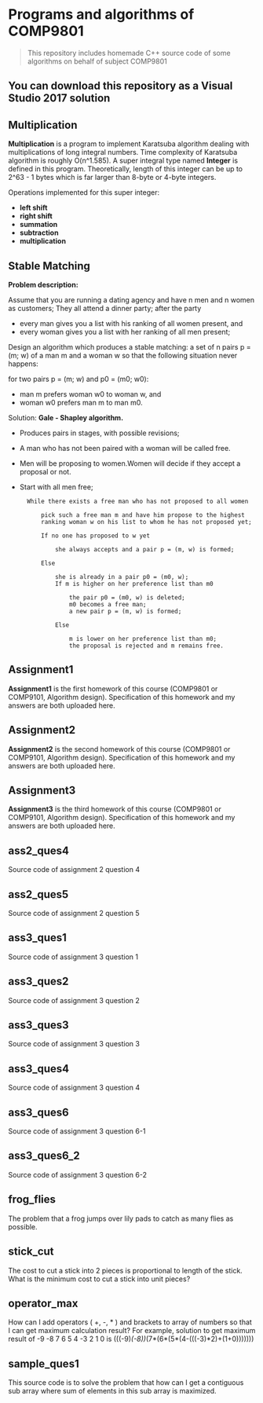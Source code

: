 # Programs and algorithms of COMP9801
> This repository includes homemade C++ source code of some algorithms on behalf of subject COMP9801
## You can download this repository as a Visual Studio 2017 solution
## Multiplication
**Multiplication** is a program to implement Karatsuba algorithm dealing with multiplications of long integral numbers.
Time complexity of Karatsuba algorithm is roughly O(n^1.585).
A super integral type named **Integer** is defined in this program.
Theoretically, length of this integer can be up to 2^63 - 1 bytes which is far larger than 8-byte or 4-byte integers.

Operations implemented for this super integer:
- **left shift**
- **right shift**
- **summation**
- **subtraction**
- **multiplication**

## Stable Matching
**Problem description:**

Assume that you are running a dating agency and have n men and n women as customers;
They all attend a dinner party; after the party

- every man gives you a list with his ranking of all women present, and
- every woman gives you a list with her ranking of all men present;

Design an algorithm which produces a stable matching:
a set of n pairs p = (m; w) of a man m and a woman w so that
the following situation never happens:

for two pairs p = (m; w) and p0 = (m0; w0):
- man m prefers woman w0 to woman w, and
- woman w0 prefers man m to man m0.

Solution: **Gale - Shapley algorithm.**
- Produces pairs in stages, with possible revisions;
- A man who has not been paired with a woman will be called free.
- Men will be proposing to women.Women will decide if they accept a proposal or not.
- Start with all men free;

        While there exists a free man who has not proposed to all women

            pick such a free man m and have him propose to the highest
            ranking woman w on his list to whom he has not proposed yet;

            If no one has proposed to w yet

                she always accepts and a pair p = (m, w) is formed;

            Else

                she is already in a pair p0 = (m0, w);
                If m is higher on her preference list than m0

                    the pair p0 = (m0, w) is deleted;
                    m0 becomes a free man;
                    a new pair p = (m, w) is formed;

                Else

                    m is lower on her preference list than m0;
                    the proposal is rejected and m remains free.





## Assignment1
**Assignment1** is the first homework of this course (COMP9801 or COMP9101, Algorithm design).
Specification of this homework and my answers are both uploaded here.

## Assignment2
**Assignment2** is the second homework of this course (COMP9801 or COMP9101, Algorithm design).
Specification of this homework and my answers are both uploaded here.

## Assignment3
**Assignment3** is the third homework of this course (COMP9801 or COMP9101, Algorithm design).
Specification of this homework and my answers are both uploaded here.

## ass2_ques4
Source code of assignment 2 question 4

## ass2_ques5
Source code of assignment 2 question 5

## ass3_ques1
Source code of assignment 3 question 1

## ass3_ques2
Source code of assignment 3 question 2

## ass3_ques3
Source code of assignment 3 question 3

## ass3_ques4
Source code of assignment 3 question 4

## ass3_ques6
Source code of assignment 3 question 6-1

## ass3_ques6_2
Source code of assignment 3 question 6-2

## frog_flies
The problem that a frog jumps over lily pads to catch as many flies as possible.

## stick_cut
The cost to cut a stick into 2 pieces is proportional to length of the stick.
What is the minimum cost to cut a stick into unit pieces?

## operator_max
How can I add operators ( +, -, * ) and brackets to array of numbers so that I can
get maximum calculation result?
For example, solution to get maximum result of -9 -8 7 6 5 4 -3 2 1 0
is (((-9)*(-8))*(7*(6*(5*(4-(((-3)*2)+(1+0)))))))

## sample_ques1
This source code is to solve the problem that how can I get a contiguous sub array
where sum of elements in this sub array is maximized.






